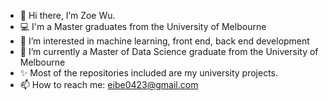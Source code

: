 - 👋 Hi there, I’m Zoe Wu.
- 💻 I'm a Master graduates from the University of Melbourne
- 👀 I’m interested in machine learning, front end, back end development
- 🌱 I’m currently a Master of Data Science graduate from the University of Melbourne
- ✨ Most of the repositories included are my university projects.
- 📫 How to reach me: eibe0423@gmail.com

<!---
Quuaso/Quuaso is a ✨ special ✨ repository because its `README.md` (this file) appears on your GitHub profile.
You can click the Preview link to take a look at your changes.
--->
